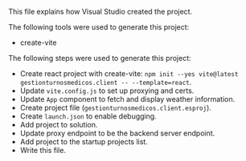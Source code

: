 This file explains how Visual Studio created the project.

The following tools were used to generate this project:
- create-vite

The following steps were used to generate this project:
- Create react project with create-vite: `npm init --yes vite@latest gestionturnosmedicos.client -- --template=react`.
- Update `vite.config.js` to set up proxying and certs.
- Update `App` component to fetch and display weather information.
- Create project file (`gestionturnosmedicos.client.esproj`).
- Create `launch.json` to enable debugging.
- Add project to solution.
- Update proxy endpoint to be the backend server endpoint.
- Add project to the startup projects list.
- Write this file.
